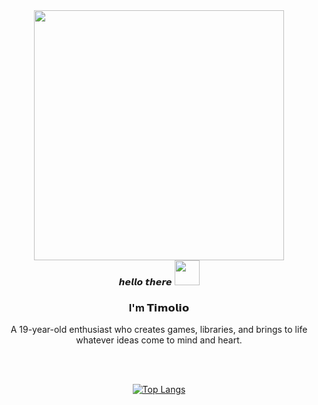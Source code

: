 <div align=center>
  <img src="https://media1.tenor.com/m/U6aScZ5a9uoAAAAC/aurelius467385-sonny-boy.gif" width="400"/>
  <div align=center>
    𝙝𝙚𝙡𝙡𝙤 𝙩𝙝𝙚𝙧𝙚 <img src="https://github.com/user-attachments/assets/8bc146e0-253d-4e57-88d4-a70a44ca213c" width="40"/>
  </div>
  <h3>I'm 𝗧𝗶𝗺𝗼𝗹𝗶𝗼</h3>
  A 19-year-old enthusiast who creates games, libraries, and brings to life whatever ideas come to mind and heart.

  <br><br>
  
  [![Top Langs](https://github-readme-stats.vercel.app/api/top-langs/?username=timolio&show_icons=true&theme=codeSTACKr&hide_border=true&layout=compact)](https://github.com/anuraghazra/github-readme-stats)
  
</div>

